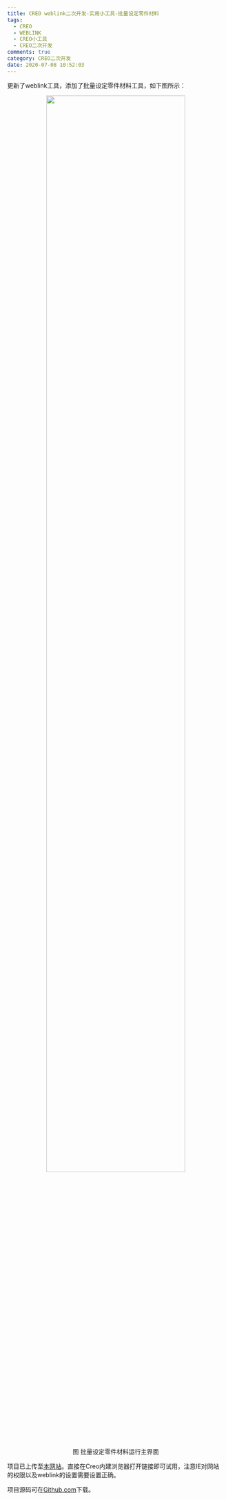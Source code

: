 ```yaml
---
title: CREO weblink二次开发-实用小工具-批量设定零件材料
tags:
  - CREO
  - WEBLINK
  - CREO小工具
  - CREO二次开发
comments: true
category: CREO二次开发
date: 2020-07-08 10:52:03
---
```



更新了weblink工具，添加了批量设定零件材料工具，如下图所示：

<div align="center">
    <img src="/img/proe/weblinktool12.png" style="width:80%" align="center"/>
    <p>图 批量设定零件材料运行主界面</p>
</div>

项目已上传至[本网站](http://weblink.hudi.site)。直接在Creo内建浏览器打开链接即可试用，注意IE对网站的权限以及weblink的设置需要设置正确。

项目源码可在<a href="https://github.com/slacker-HD/creo_weblink" target="_blank">Github.com</a>下载。
